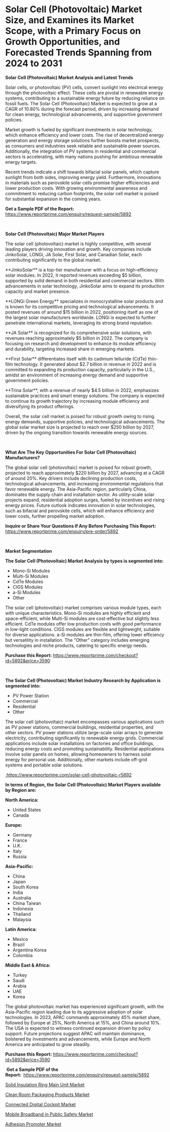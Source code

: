 <p><h1>Solar Cell (Photovoltaic) Market Size, and Examines its Market Scope, with a Primary Focus on Growth Opportunities, and Forecasted Trends Spanning from 2024 to 2031</h1></p><p><strong>Solar Cell (Photovoltaic) Market Analysis and Latest Trends</strong></p>
<p><p>Solar cells, or photovoltaic (PV) cells, convert sunlight into electrical energy through the photovoltaic effect. These cells are pivotal in renewable energy systems, contributing to a sustainable energy future by reducing reliance on fossil fuels. The Solar Cell (Photovoltaic) Market is expected to grow at a CAGR of 10.80% during the forecast period, driven by increasing demand for clean energy, technological advancements, and supportive government policies.</p><p>Market growth is fueled by significant investments in solar technology, which enhance efficiency and lower costs. The rise of decentralized energy generation and energy storage solutions further boosts market prospects, as consumers and industries seek reliable and sustainable power sources. Additionally, the integration of PV systems in residential and commercial sectors is accelerating, with many nations pushing for ambitious renewable energy targets.</p><p>Recent trends indicate a shift towards bifacial solar panels, which capture sunlight from both sides, improving energy yield. Furthermore, innovations in materials such as perovskite solar cells promise higher efficiencies and lower production costs. With growing environmental awareness and commitment to reducing carbon footprints, the solar cell market is poised for substantial expansion in the coming years.</p></p>
<p><strong>Get a Sample PDF of the Report:&nbsp;</strong> <a href="https://www.reportprime.com/enquiry/request-sample/5892">https://www.reportprime.com/enquiry/request-sample/5892</a></p>
<p>&nbsp;</p>
<p><strong>Solar Cell (Photovoltaic) Major Market Players</strong></p>
<p><p>The solar cell (photovoltaic) market is highly competitive, with several leading players driving innovation and growth. Key companies include JinkoSolar, LONGi, JA Solar, First Solar, and Canadian Solar, each contributing significantly to the global market.</p><p>**JinkoSolar** is a top-tier manufacturer with a focus on high-efficiency solar modules. In 2022, it reported revenues exceeding $5 billion, supported by solid demand in both residential and commercial sectors. With advancements in solar technology, JinkoSolar aims to expand its production capacity and market presence.</p><p>**LONGi Green Energy** specializes in monocrystalline solar products and is known for its competitive pricing and technological advancements. It posted revenues of around $15 billion in 2022, positioning itself as one of the largest solar manufacturers worldwide. LONGi is expected to further penetrate international markets, leveraging its strong brand reputation.</p><p>**JA Solar** is recognized for its comprehensive solar solutions, with revenues reaching approximately $5 billion in 2022. The company is focusing on research and development to enhance its module efficiency and durability, targeting increased share in emerging markets.</p><p>**First Solar** differentiates itself with its cadmium telluride (CdTe) thin-film technology. It generated about $2.7 billion in revenue in 2022 and is committed to expanding its production capacity, particularly in the U.S., amidst an environment of increasing energy demand and supportive government policies.</p><p>**Trina Solar**, with a revenue of nearly $4.5 billion in 2022, emphasizes sustainable practices and smart energy solutions. The company is expected to continue its growth trajectory by increasing module efficiency and diversifying its product offerings.</p><p>Overall, the solar cell market is poised for robust growth owing to rising energy demands, supportive policies, and technological advancements. The global solar market size is projected to reach over $250 billion by 2027, driven by the ongoing transition towards renewable energy sources.</p></p>
<p>&nbsp;</p>
<p><strong>What Are The Key Opportunities For Solar Cell (Photovoltaic) Manufacturers?</strong></p>
<p><p>The global solar cell (photovoltaic) market is poised for robust growth, projected to reach approximately $220 billion by 2027, advancing at a CAGR of around 20%. Key drivers include declining production costs, technological advancements, and increasing environmental regulations that favor renewable energy. The Asia-Pacific region, particularly China, dominates the supply chain and installation sector. As utility-scale solar projects expand, residential adoption surges, fueled by incentives and rising energy prices. Future outlook indicates innovation in solar technologies, such as bifacial and perovskite cells, which will enhance efficiency and lower costs, further propelling market adoption.</p></p>
<p><strong>Inquire or Share Your Questions If Any Before Purchasing This Report:</strong> <a href="https://www.reportprime.com/enquiry/pre-order/5892">https://www.reportprime.com/enquiry/pre-order/5892</a></p>
<p>&nbsp;</p>
<p><strong>Market Segmentation</strong></p>
<p><strong>The Solar Cell (Photovoltaic) Market Analysis by types is segmented into:</strong></p>
<p><ul><li>Mono-Si Modules</li><li>Multi-Si Modules</li><li>CdTe Modules</li><li>CIGS Modules</li><li>a-Si Modules</li><li>Other</li></ul></p>
<p><p>The solar cell (photovoltaic) market comprises various module types, each with unique characteristics. Mono-Si modules are highly efficient and space-efficient, while Multi-Si modules are cost-effective but slightly less efficient. CdTe modules offer low production costs with good performance in low-light conditions. CIGS modules are flexible and lightweight, suitable for diverse applications. a-Si modules are thin-film, offering lower efficiency but versatility in installation. The "Other" category includes emerging technologies and niche products, catering to specific energy needs.</p></p>
<p><strong>Purchase this Report:&nbsp;</strong><a href="https://www.reportprime.com/checkout?id=5892&price=3590">https://www.reportprime.com/checkout?id=5892&price=3590</a></p>
<p>&nbsp;</p>
<p><strong>The Solar Cell (Photovoltaic) Market Industry Research by Application is segmented into:</strong></p>
<p><ul><li>PV Power Station</li><li>Commercial</li><li>Residential</li><li>Other</li></ul></p>
<p><p>The solar cell (photovoltaic) market encompasses various applications such as PV power stations, commercial buildings, residential properties, and other sectors. PV power stations utilize large-scale solar arrays to generate electricity, contributing significantly to renewable energy grids. Commercial applications include solar installations on factories and office buildings, reducing energy costs and promoting sustainability. Residential applications involve solar panels on homes, allowing homeowners to harness solar energy for personal use. Additionally, other markets include off-grid systems and portable solar solutions.</p></p>
<p><a href="https://www.reportprime.com/solar-cell-photovoltaic-r5892">&nbsp;https://www.reportprime.com/solar-cell-photovoltaic-r5892</a></p>
<p><strong>In terms of Region, the Solar Cell (Photovoltaic) Market Players available by Region are:</strong></p>
<p>
    <p> <strong> North America: </strong>
        <ul>
            <li>United States</li>
            <li>Canada</li>
        </ul>
        </p> 
    <p> <strong> Europe: </strong>
        <ul>
            <li>Germany</li>
            <li>France</li>
            <li>U.K.</li>
            <li>Italy</li>
            <li>Russia</li>
        </ul>
        </p> 
    <p> <strong> Asia-Pacific: </strong>
        <ul>
            <li>China</li>
            <li>Japan</li>
            <li>South Korea</li>
            <li>India</li>
            <li>Australia</li>
            <li>China Taiwan</li>
            <li>Indonesia</li>
            <li>Thailand</li>
            <li>Malaysia</li>
        </ul>
        </p> 
    <p> <strong> Latin America: </strong>
        <ul>
            <li>Mexico</li>
            <li>Brazil</li>
            <li>Argentina Korea</li>
            <li>Colombia</li>
        </ul>
        </p> 
    <p> <strong> Middle East & Africa: </strong>
        <ul>
            <li>Turkey</li>
            <li>Saudi</li>
            <li>Arabia</li>
            <li>UAE</li>
            <li>Korea</li>
        </ul>
    </p>
    </p>
<p><p>The global photovoltaic market has experienced significant growth, with the Asia-Pacific region leading due to its aggressive adoption of solar technologies. In 2023, APAC commands approximately 45% market share, followed by Europe at 25%, North America at 15%, and China around 10%. The USA is expected to witness continued expansion driven by policy support. Future projections suggest APAC will maintain dominance, bolstered by investments and advancements, while Europe and North America are anticipated to grow steadily.</p></p>
<p><strong>Purchase this Report: </strong><a href="https://www.reportprime.com/checkout?id=5892&price=3590">https://www.reportprime.com/checkout?id=5892&price=3590</a></p>
<p>&nbsp;<strong>Get a Sample PDF of the Report:&nbsp;&nbsp;</strong><a href="https://www.reportprime.com/enquiry/request-sample/5892">https://www.reportprime.com/enquiry/request-sample/5892</a></p>
<p><strong></strong></p>
<p><p><a href="https://issuu.com/reportprime-2/docs/solid-insulation-ring-main-unit-mar_b733c46d96b1e3">Solid Insulation Ring Main Unit Market</a></p><p><a href="https://medium.com/@henrykihn_12939/clean-room-packaging-products-market-revolution-2024-2031-market-trends-shaping-the-next-decade-1cf445078992">Clean Room Packaging Products Market</a></p><p><a href="https://medium.com/@henrykihn_12939/connected-digital-cockpit-market-emerging-trends-and-future-prospects-for-period-from-2024-to-2031-40b572a34716">Connected Digital Cockpit Market</a></p><p><a href="https://issuu.com/reportprime-2/docs/mobile-broadband-in-public-safety-m_561b89a158b6b1">Mobile Broadband in Public Safety Market</a></p><p><a href="https://www.linkedin.com/pulse/pioneering-growth-analyzing-global-adhesion-promoter-market-lgkbe?trackingId=afnEq6fzTDyLMt%2FWEbq1bQ%3D%3D">Adhesion Promoter Market</a></p></p>